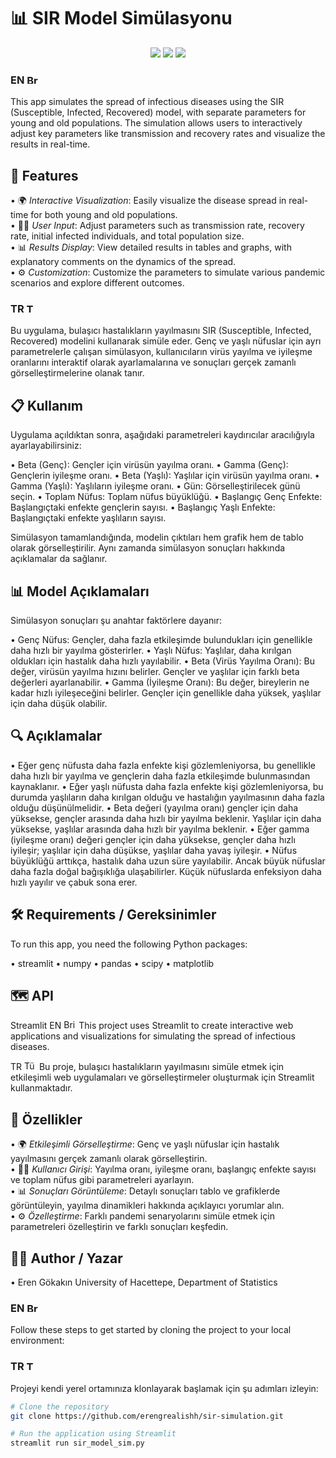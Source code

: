 <p align="center">
  <h1>📊 <strong>SIR Model Simülasyonu</strong></h1>
</p>


<p align="center">
  <img src="https://img.shields.io/badge/Platform-Python-orange">
  <img src="https://img.shields.io/badge/Language-Python-blue">
  <img src="https://img.shields.io/badge/Library-Streamlit-green">
</p>

### EN <img src="https://upload.wikimedia.org/wikipedia/en/a/ae/Flag_of_the_United_Kingdom.svg" alt="British Flag" width="20" height="15">
This app simulates the spread of infectious diseases using the SIR (Susceptible, Infected, Recovered) model, with separate parameters for young and old populations. The simulation allows users to interactively adjust key parameters like transmission and recovery rates and visualize the results in real-time.

## 🚀 Features

• 🌍 *Interactive Visualization*: Easily visualize the disease spread in real-time for both young and old populations.  
• 🧑‍💻 *User Input*: Adjust parameters such as transmission rate, recovery rate, initial infected individuals, and total population size.  
• 📊 *Results Display*: View detailed results in tables and graphs, with explanatory comments on the dynamics of the spread.  
• ⚙️ *Customization*: Customize the parameters to simulate various pandemic scenarios and explore different outcomes.

### TR <img src="https://upload.wikimedia.org/wikipedia/commons/b/b4/Flag_of_Turkey.svg" alt="Türk Bayrağı" width="20" height="15">
Bu uygulama, bulaşıcı hastalıkların yayılmasını SIR (Susceptible, Infected, Recovered) modelini kullanarak simüle eder. Genç ve yaşlı nüfuslar için ayrı parametrelerle çalışan simülasyon, kullanıcıların virüs yayılma ve iyileşme oranlarını interaktif olarak ayarlamalarına ve sonuçları gerçek zamanlı görselleştirmelerine olanak tanır.

## 📋 Kullanım

Uygulama açıldıktan sonra, aşağıdaki parametreleri kaydırıcılar aracılığıyla ayarlayabilirsiniz:

• Beta (Genç): Gençler için virüsün yayılma oranı.
• Gamma (Genç): Gençlerin iyileşme oranı.
• Beta (Yaşlı): Yaşlılar için virüsün yayılma oranı.
• Gamma (Yaşlı): Yaşlıların iyileşme oranı.
• Gün: Görselleştirilecek günü seçin.
• Toplam Nüfus: Toplam nüfus büyüklüğü.
• Başlangıç Genç Enfekte: Başlangıçtaki enfekte gençlerin sayısı.
• Başlangıç Yaşlı Enfekte: Başlangıçtaki enfekte yaşlıların sayısı.

Simülasyon tamamlandığında, modelin çıktıları hem grafik hem de tablo olarak görselleştirilir. Aynı zamanda simülasyon sonuçları hakkında açıklamalar da sağlanır.

## 📊 Model Açıklamaları

Simülasyon sonuçları şu anahtar faktörlere dayanır:

• Genç Nüfus: Gençler, daha fazla etkileşimde bulundukları için genellikle daha hızlı bir yayılma gösterirler.
• Yaşlı Nüfus: Yaşlılar, daha kırılgan oldukları için hastalık daha hızlı yayılabilir.
• Beta (Virüs Yayılma Oranı): Bu değer, virüsün yayılma hızını belirler. Gençler ve yaşlılar için farklı beta değerleri ayarlanabilir.
• Gamma (İyileşme Oranı): Bu değer, bireylerin ne kadar hızlı iyileşeceğini belirler. Gençler için genellikle daha yüksek, yaşlılar için daha düşük olabilir.

## 🔍 Açıklamalar

• Eğer genç nüfusta daha fazla enfekte kişi gözlemleniyorsa, bu genellikle daha hızlı bir yayılma ve gençlerin daha fazla etkileşimde bulunmasından kaynaklanır.
• Eğer yaşlı nüfusta daha fazla enfekte kişi gözlemleniyorsa, bu durumda yaşlıların daha kırılgan olduğu ve hastalığın yayılmasının daha fazla olduğu düşünülmelidir.
• Beta değeri (yayılma oranı) gençler için daha yüksekse, gençler arasında daha hızlı bir yayılma beklenir. Yaşlılar için daha yüksekse, yaşlılar arasında daha hızlı bir yayılma beklenir.
• Eğer gamma (iyileşme oranı) değeri gençler için daha yüksekse, gençler daha hızlı iyileşir; yaşlılar için daha düşükse, yaşlılar daha yavaş iyileşir.
• Nüfus büyüklüğü arttıkça, hastalık daha uzun süre yayılabilir. Ancak büyük nüfuslar daha fazla doğal bağışıklığa ulaşabilirler. Küçük nüfuslarda enfeksiyon daha hızlı yayılır ve çabuk sona erer.

## 🛠️ Requirements / Gereksinimler

To run this app, you need the following Python packages:

• streamlit
• numpy
• pandas
• scipy
• matplotlib

## 🗺️ API

Streamlit
EN <img src="https://upload.wikimedia.org/wikipedia/en/a/ae/Flag_of_the_United_Kingdom.svg" alt="British Flag" width="20" height="15">
This project uses Streamlit to create interactive web applications and visualizations for simulating the spread of infectious diseases.

TR <img src="https://upload.wikimedia.org/wikipedia/commons/b/b4/Flag_of_Turkey.svg" alt="Türk Bayrağı" width="20" height="15">
Bu proje, bulaşıcı hastalıkların yayılmasını simüle etmek için etkileşimli web uygulamaları ve görselleştirmeler oluşturmak için Streamlit kullanmaktadır.

## 🚀 Özellikler

• 🌍 *Etkileşimli Görselleştirme*: Genç ve yaşlı nüfuslar için hastalık yayılmasını gerçek zamanlı olarak görselleştirin.  
• 🧑‍💻 *Kullanıcı Girişi*: Yayılma oranı, iyileşme oranı, başlangıç enfekte sayısı ve toplam nüfus gibi parametreleri ayarlayın.  
• 📊 *Sonuçları Görüntüleme*: Detaylı sonuçları tablo ve grafiklerde görüntüleyin, yayılma dinamikleri hakkında açıklayıcı yorumlar alın.  
• ⚙️ *Özelleştirme*: Farklı pandemi senaryolarını simüle etmek için parametreleri özelleştirin ve farklı sonuçları keşfedin.

## 👨‍💻 Author / Yazar

• Eren Gökakın
University of Hacettepe, Department of Statistics

### EN <img src="https://upload.wikimedia.org/wikipedia/en/a/ae/Flag_of_the_United_Kingdom.svg" alt="British Flag" width="20" height="15">
Follow these steps to get started by cloning the project to your local environment:
### TR <img src="https://upload.wikimedia.org/wikipedia/commons/b/b4/Flag_of_Turkey.svg" alt="Türk Bayrağı" width="20" height="15">
Projeyi kendi yerel ortamınıza klonlayarak başlamak için şu adımları izleyin:

```bash
# Clone the repository
git clone https://github.com/erengrealishh/sir-simulation.git

# Run the application using Streamlit
streamlit run sir_model_sim.py

